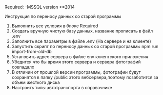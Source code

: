 Required:
-MSSQL version >=2014



Инструкция по переносу данных со старой программы
1. Выполнить все условия в блоке Required
2. Создать вручную чистую базу данных, название прописать в файл .env
3. Заполнить все параметры в файле .env (На сервере и на клиенте)
4. Запустить скрипт по переносу данных со старой программы npm run import-from-old-db
5. Установить адрес сервера в файле env клиентского приложения
6. Убедится что бы время этого сервера и сервера фотографий совпадало
7. В отличии от прошлой версии программы, фотографии будут сохранятся в папку /public этого вебсервера,поэтому позаботится за объем жесткого диска
8. Настроить типы автотранспорта в справочнике

